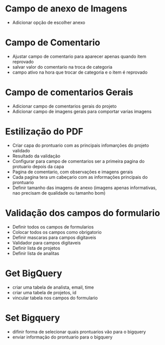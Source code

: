 # Campo de anexo de Imagens
* Adicionar opção de escolher anexo

# Campo de Comentario
* Ajustar campo de comentario para aparecer apenas quando item reprovado
* salvar valor do comentario na troca de categoria
* campo ativo na hora que trocar de categoria e o item é reprovado

# Campo de comentarios Gerais
* Adicionar campo de comentarios gerais do projeto
* Adicionar campo de imagens gerais para comportar varias imagens

# Estilização do PDF
* Criar capa do prontuario com as principais infomarções do projeto validado
* Resultado da validação
* Configurar para campo de comentarios ser a primeira pagina do protuario depois da capa
* Pagina de comentario, com observações e imagens gerais
* Cada pagina tera um cabeçario com as informações principais do prontuario
* Definir tamanho das imagens de anexo (imagens apenas informativas, nao precisam de qualidade ou tamanho bom)

# Validação dos campos do formulario
* Definir todos os campos de formularios
* Colocar todos os campos como obrigatorio
* Definir mascaras para campos digitaveis
* Validador para campos digitaveis
* Definir lista de projetos
* Definir lista de analitas

# Get BigQuery
* criar uma tabela de analista, email, time
* criar uma tabela de projetos, id
* vincular tabela nos campos do formulario

# Set Bigquery
* difinir forma de selecionar quais prontuarios vão para o bigquery
* enviar informação do prontuario para o bigquery
